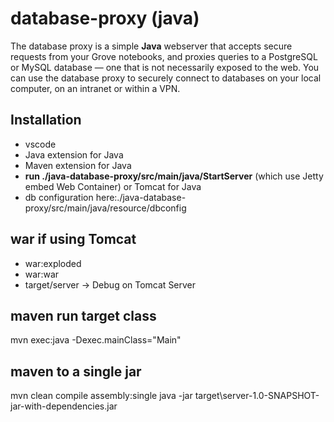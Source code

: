 # database-proxy (java)

The database proxy is a simple **Java** webserver that accepts secure requests from your Grove notebooks, and proxies queries to a PostgreSQL or MySQL database — one that is not necessarily exposed to the web. You can use the database proxy to securely connect to databases on your local computer, on an intranet or within a VPN.

## Installation
- vscode
- Java extension for Java
- Maven extension for Java
- **run ./java-database-proxy/src/main/java/StartServer** (which use Jetty embed Web Container) or Tomcat for Java
- db configuration here:./java-database-proxy/src/main/java/resource/dbconfig
## war if using Tomcat
- war:exploded 
- war:war
- target/server -> Debug on Tomcat Server

## maven run target class
mvn  exec:java -Dexec.mainClass="Main"

## maven to a single jar
mvn clean compile assembly:single
java -jar target\server-1.0-SNAPSHOT-jar-with-dependencies.jar